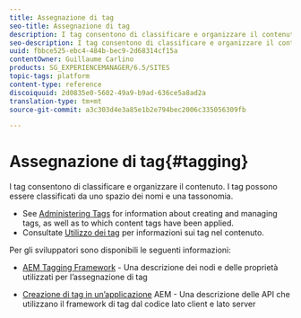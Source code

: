 ```yaml
---
title: Assegnazione di tag
seo-title: Assegnazione di tag
description: I tag consentono di classificare e organizzare il contenuto
seo-description: I tag consentono di classificare e organizzare il contenuto
uuid: fbbce525-ebc4-484b-bec9-2d68314cf15a
contentOwner: Guillaume Carlino
products: SG_EXPERIENCEMANAGER/6.5/SITES
topic-tags: platform
content-type: reference
discoiquuid: 2d0835e0-5602-49a9-b9ad-636ce5a8ad2a
translation-type: tm+mt
source-git-commit: a3c303d4e3a85e1b2e794bec2006c335056309fb

---
```



# Assegnazione di tag{#tagging}

I tag consentono di classificare e organizzare il contenuto. I tag possono essere classificati da uno spazio dei nomi e una tassonomia.

* See [Administering Tags](/help/sites-administering/tags.md) for information about creating and managing tags, as well as to which content tags have been applied.
* Consultate [Utilizzo dei tag](/help/sites-authoring/tags.md) per informazioni sui tag nel contenuto.

Per gli sviluppatori sono disponibili le seguenti informazioni:

* [AEM Tagging Framework](/help/sites-developing/framework.md) - Una descrizione dei nodi e delle proprietà utilizzati per l’assegnazione di tag

* [Creazione di tag in un’applicazione](/help/sites-developing/building.md) AEM - Una descrizione delle API che utilizzano il framework di tag dal codice lato client e lato server